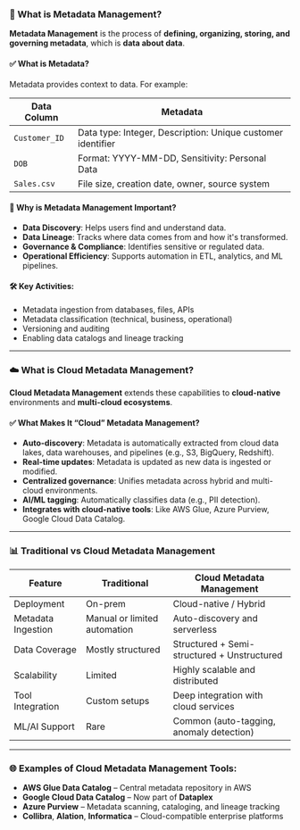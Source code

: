 ### 🧩 What is **Metadata Management**?

**Metadata Management** is the process of **defining, organizing, storing, and governing metadata**, which is **data about data**.

#### ✅ What is Metadata?

Metadata provides context to data. For example:

| Data Column   | Metadata                                                    |
| ------------- | ----------------------------------------------------------- |
| `Customer_ID` | Data type: Integer, Description: Unique customer identifier |
| `DOB`         | Format: YYYY-MM-DD, Sensitivity: Personal Data              |
| `Sales.csv`   | File size, creation date, owner, source system              |

#### 📌 Why is Metadata Management Important?

* **Data Discovery**: Helps users find and understand data.
* **Data Lineage**: Tracks where data comes from and how it's transformed.
* **Governance & Compliance**: Identifies sensitive or regulated data.
* **Operational Efficiency**: Supports automation in ETL, analytics, and ML pipelines.

#### 🛠 Key Activities:

* Metadata ingestion from databases, files, APIs
* Metadata classification (technical, business, operational)
* Versioning and auditing
* Enabling data catalogs and lineage tracking

---

### ☁️ What is **Cloud Metadata Management**?

**Cloud Metadata Management** extends these capabilities to **cloud-native** environments and **multi-cloud ecosystems**.

#### ✅ What Makes It “Cloud” Metadata Management?

* **Auto-discovery**: Metadata is automatically extracted from cloud data lakes, data warehouses, and pipelines (e.g., S3, BigQuery, Redshift).
* **Real-time updates**: Metadata is updated as new data is ingested or modified.
* **Centralized governance**: Unifies metadata across hybrid and multi-cloud environments.
* **AI/ML tagging**: Automatically classifies data (e.g., PII detection).
* **Integrates with cloud-native tools**: Like AWS Glue, Azure Purview, Google Cloud Data Catalog.

---

### 📊 Traditional vs Cloud Metadata Management

| Feature            | Traditional                  | Cloud Metadata Management                   |
| ------------------ | ---------------------------- | ------------------------------------------- |
| Deployment         | On-prem                      | Cloud-native / Hybrid                       |
| Metadata Ingestion | Manual or limited automation | Auto-discovery and serverless               |
| Data Coverage      | Mostly structured            | Structured + Semi-structured + Unstructured |
| Scalability        | Limited                      | Highly scalable and distributed             |
| Tool Integration   | Custom setups                | Deep integration with cloud services        |
| ML/AI Support      | Rare                         | Common (auto-tagging, anomaly detection)    |

---

### 🌐 Examples of Cloud Metadata Management Tools:

* **AWS Glue Data Catalog** – Central metadata repository in AWS
* **Google Cloud Data Catalog** – Now part of **Dataplex**
* **Azure Purview** – Metadata scanning, cataloging, and lineage tracking
* **Collibra**, **Alation**, **Informatica** – Cloud-compatible enterprise platforms
